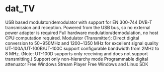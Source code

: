# dat_TV


USB based modulator/demodulator with support for EN 300-744 DVB-T
transmission and reception.
Powered from the USB bus, so no external power adapter is required
Full hardware modulation/demodulation, no host CPU computation required.
Modulator (Transmitter):
Direct digital conversion to 50~950MHz and 1200~1350 MHz for excellent
signal quality
UT-100A/UT-100B/UT-100C support configurable bandwidth from 2MHz to 8
MHz.
(Note: UT-100D supports only receiving and does not support transmitting.)
Support only non-hierarchy mode
Programmable digital attenuator
Free Windows Stream Player
Free Windows and Linux SDK
